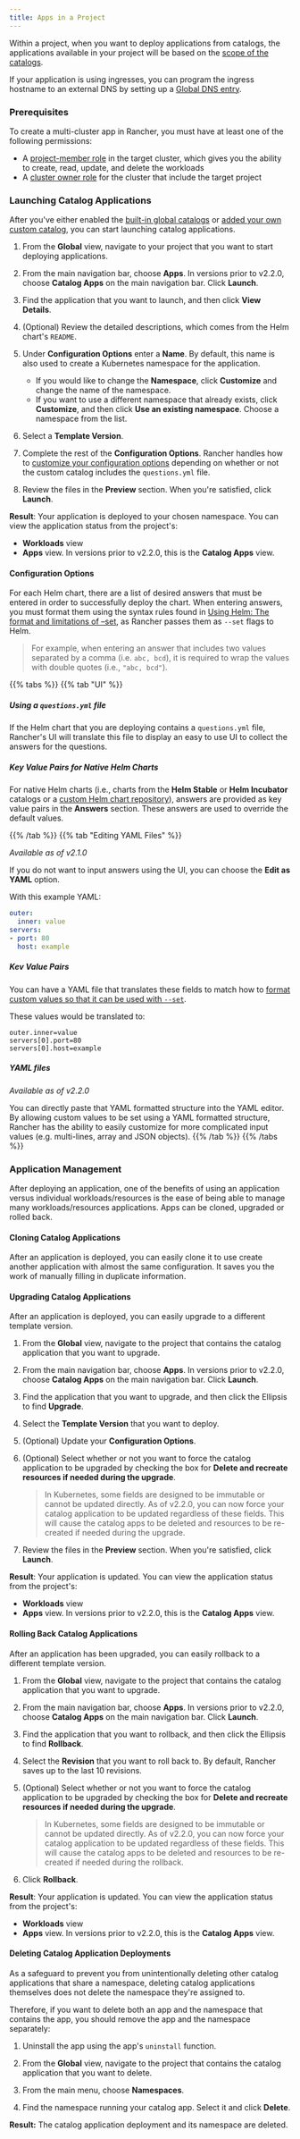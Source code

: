 ```yaml
---
title: Apps in a Project
---
```


Within a project, when you want to deploy applications from catalogs, the applications available in your project will be based on the [scope of the catalogs](/docs/catalog/#catalog-scope).

If your application is using ingresses, you can program the ingress hostname to an external DNS by setting up a [Global DNS entry](/docs/catalog/globaldns/).

### Prerequisites

To create a multi-cluster app in Rancher, you must have at least one of the following permissions:

- A [project-member role](/docs/admin-settings/rbac/cluster-project-roles/#project-roles) in the target cluster, which gives you the ability to create, read, update, and delete the workloads
- A [cluster owner role](/docs/admin-settings/rbac/cluster-project-roles/#cluster-roles) for the cluster that include the target project

### Launching Catalog Applications

After you've either enabled the [built-in global catalogs](/docs/catalog/built-in/) or [added your own custom catalog](/docs/catalog/custom/adding), you can start launching catalog applications.

1. From the **Global** view, navigate to your project that you want to start deploying applications.

2. From the main navigation bar, choose **Apps**. In versions prior to v2.2.0, choose **Catalog Apps** on the main navigation bar. Click **Launch**.

3. Find the application that you want to launch, and then click **View Details**.

4. (Optional) Review the detailed descriptions, which comes from the Helm chart's `README`.

5. Under **Configuration Options** enter a **Name**. By default, this name is also used to create a Kubernetes namespace for the application.

   - If you would like to change the **Namespace**, click **Customize** and change the name of the namespace.
   - If you want to use a different namespace that already exists, click **Customize**, and then click **Use an existing namespace**. Choose a namespace from the list.

6. Select a **Template Version**.

7. Complete the rest of the **Configuration Options**. Rancher handles how to [customize your configuration options](#configuration-options) depending on whether or not the custom catalog includes the `questions.yml` file.

8. Review the files in the **Preview** section. When you're satisfied, click **Launch**.

**Result**: Your application is deployed to your chosen namespace. You can view the application status from the project's:

- **Workloads** view
- **Apps** view. In versions prior to v2.2.0, this is the **Catalog Apps** view.

#### Configuration Options

For each Helm chart, there are a list of desired answers that must be entered in order to successfully deploy the chart. When entering answers, you must format them using the syntax rules found in [Using Helm: The format and limitations of –set](https://github.com/helm/helm/blob/master/docs/using_helm.md#the-format-and-limitations-of---set), as Rancher passes them as `--set` flags to Helm.

> For example, when entering an answer that includes two values separated by a comma (i.e. `abc, bcd`), it is required to wrap the values with double quotes (i.e., `"abc, bcd"`).

{{% tabs %}}
{{% tab "UI" %}}

##### Using a `questions.yml` file

If the Helm chart that you are deploying contains a `questions.yml` file, Rancher's UI will translate this file to display an easy to use UI to collect the answers for the questions.

##### Key Value Pairs for Native Helm Charts

For native Helm charts (i.e., charts from the **Helm Stable** or **Helm Incubator** catalogs or a [custom Helm chart repository](/docs/catalog/custom/#custom-helm-chart-repository)), answers are provided as key value pairs in the **Answers** section. These answers are used to override the default values.

{{% /tab %}}
{{% tab "Editing YAML Files" %}}

_Available as of v2.1.0_

If you do not want to input answers using the UI, you can choose the **Edit as YAML** option.

With this example YAML:

```YAML
outer:
  inner: value
servers:
- port: 80
  host: example
```

##### Kev Value Pairs

You can have a YAML file that translates these fields to match how to [format custom values so that it can be used with `--set`](https://github.com/helm/helm/blob/master/docs/using_helm.md#the-format-and-limitations-of---set).

These values would be translated to:

```
outer.inner=value
servers[0].port=80
servers[0].host=example
```

##### YAML files

_Available as of v2.2.0_

You can directly paste that YAML formatted structure into the YAML editor. By allowing custom values to be set using a YAML formatted structure, Rancher has the ability to easily customize for more complicated input values (e.g. multi-lines, array and JSON objects).
{{% /tab %}}
{{% /tabs %}}

### Application Management

After deploying an application, one of the benefits of using an application versus individual workloads/resources is the ease of being able to manage many workloads/resources applications. Apps can be cloned, upgraded or rolled back.

#### Cloning Catalog Applications

After an application is deployed, you can easily clone it to use create another application with almost the same configuration. It saves you the work of manually filling in duplicate information.

#### Upgrading Catalog Applications

After an application is deployed, you can easily upgrade to a different template version.

1. From the **Global** view, navigate to the project that contains the catalog application that you want to upgrade.

1. From the main navigation bar, choose **Apps**. In versions prior to v2.2.0, choose **Catalog Apps** on the main navigation bar. Click **Launch**.

1. Find the application that you want to upgrade, and then click the Ellipsis to find **Upgrade**.

1. Select the **Template Version** that you want to deploy.

1. (Optional) Update your **Configuration Options**.

1. (Optional) Select whether or not you want to force the catalog application to be upgraded by checking the box for **Delete and recreate resources if needed during the upgrade**.

   > In Kubernetes, some fields are designed to be immutable or cannot be updated directly. As of v2.2.0, you can now force your catalog application to be updated regardless of these fields. This will cause the catalog apps to be deleted and resources to be re-created if needed during the upgrade.

1. Review the files in the **Preview** section. When you're satisfied, click **Launch**.

**Result**: Your application is updated. You can view the application status from the project's:

- **Workloads** view
- **Apps** view. In versions prior to v2.2.0, this is the **Catalog Apps** view.

#### Rolling Back Catalog Applications

After an application has been upgraded, you can easily rollback to a different template version.

1. From the **Global** view, navigate to the project that contains the catalog application that you want to upgrade.

1. From the main navigation bar, choose **Apps**. In versions prior to v2.2.0, choose **Catalog Apps** on the main navigation bar. Click **Launch**.

1. Find the application that you want to rollback, and then click the Ellipsis to find **Rollback**.

1. Select the **Revision** that you want to roll back to. By default, Rancher saves up to the last 10 revisions.

1. (Optional) Select whether or not you want to force the catalog application to be upgraded by checking the box for **Delete and recreate resources if needed during the upgrade**.

   > In Kubernetes, some fields are designed to be immutable or cannot be updated directly. As of v2.2.0, you can now force your catalog application to be updated regardless of these fields. This will cause the catalog apps to be deleted and resources to be re-created if needed during the rollback.

1. Click **Rollback**.

**Result**: Your application is updated. You can view the application status from the project's:

- **Workloads** view
- **Apps** view. In versions prior to v2.2.0, this is the **Catalog Apps** view.

#### Deleting Catalog Application Deployments

As a safeguard to prevent you from unintentionally deleting other catalog applications that share a namespace, deleting catalog applications themselves does not delete the namespace they're assigned to.

Therefore, if you want to delete both an app and the namespace that contains the app, you should remove the app and the namespace separately:

1. Uninstall the app using the app's `uninstall` function.

1. From the **Global** view, navigate to the project that contains the catalog application that you want to delete.

1. From the main menu, choose **Namespaces**.

1. Find the namespace running your catalog app. Select it and click **Delete**.

**Result:** The catalog application deployment and its namespace are deleted.
